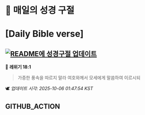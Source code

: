 # 🙏 매일의 성경 구절
# [Daily Bible verse]
## [![README에 성경구절 업데이트](https://github.com/DONGSUKA/first_test/actions/workflows/update-readme-bible.yml/badge.svg)](https://github.com/DONGSUKA/first_test/actions/workflows/update-readme-bible.yml)
<!-- START_BIBLE_VERSE -->
📖 **레위기 18:1**
> 가증한 풍속을 따르지 말라 여호와께서 모세에게 말씀하여 이르시되

🕊️ _업데이트 시각: 2025-10-06 01:47:54 KST_
  <!-- END_BIBLE_VERSE -->
## GITHUB_ACTION
